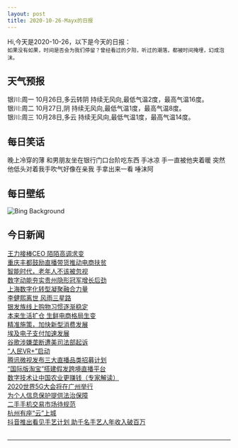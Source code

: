 ```yaml
---
layout: post
title: 2020-10-26-Mayx的日报
---
```


Hi,今天是2020-10-26，以下是今天的日报：<br><small>
如果没有如果，时间是否会为我们停留？曾经看过的夕阳，听过的潮落，都被时间掩埋，幻成泡沫。</small><!--more-->
## 天气预报
银川:周一 10月26日,多云转阴 持续无风向,最低气温2度，最高气温16度。<br>银川:周二 10月27日,阴 持续无风向,最低气温1度，最高气温8度。<br>银川:周三 10月28日,多云 持续无风向,最低气温1度，最高气温14度。
## 每日笑话
晚上冷穿的薄 和男朋友坐在银行门口台阶吃东西 手冰凉 手一直被他夹着暖 突然他低头对着我手吹气好像在亲我 手拿出来一看 唾沫阿
## 每日壁纸
![Bing Background](https://cn.bing.com/th?id=OHR.BCPumpkins_EN-US0587350936_1920x1080.jpg&rf=LaDigue_1920x1080.jpg&pid=hp "A pumpkin patch in British Columbia, Canada (© James Chen/Shutterstock)")
## 今日新闻

[王力接棒CEO 陌陌高调求变](http://it.people.com.cn/n1/2020/1026/c1009-31905297.html)   
[重庆丰都鼓励直播带货推动电商扶贫](http://it.people.com.cn/n1/2020/1026/c1009-31905271.html)   
[智能时代，老年人不该被忽视](http://it.people.com.cn/n1/2020/1026/c1009-31905272.html)   
[数字动能夯实贵州隐形冠军增长后劲](http://it.people.com.cn/n1/2020/1026/c1009-31905328.html)   
[上海数字化转型凝聚融合力量](http://it.people.com.cn/n1/2020/1026/c1009-31905326.html)   
[李健熙离世 风雨三星路](http://it.people.com.cn/n1/2020/1026/c1009-31905302.html)   
[银发族线上购物习惯逐渐稳定](http://it.people.com.cn/n1/2020/1026/c1009-31905305.html)   
[本来生活扩仓 生鲜电商格局生变](http://it.people.com.cn/n1/2020/1026/c1009-31905299.html)   
[精准施策，加快新型消费发展](http://it.people.com.cn/n1/2020/1026/c1009-31905403.html)   
[埃及电子支付加速发展](http://it.people.com.cn/n1/2020/1026/c1009-31905398.html)   
[谷歌涉嫌垄断遭美司法部起诉](http://it.people.com.cn/n1/2020/1026/c1009-31905399.html)   
[“人民VR+”启动](http://it.people.com.cn/n1/2020/1026/c1009-31905408.html)   
[腾讯微视发布三大直播品类招募计划](http://it.people.com.cn/n1/2020/1026/c1009-31905269.html)   
[“国际版淘宝”搭建假发跨境直播平台](http://it.people.com.cn/n1/2020/1026/c1009-31905261.html)   
[数字技术让中国农业更赚钱（专家解读）](http://it.people.com.cn/n1/2020/1026/c1009-31905407.html)   
[2020世界5G大会将在广州举行](http://it.people.com.cn/n1/2020/1026/c1009-31905260.html)   
[为个人信息保护提供法治保障](http://it.people.com.cn/n1/2020/1026/c1009-31905257.html)   
[二手手机交易市场待规范](http://it.people.com.cn/n1/2020/1026/c1009-31905255.html)   
[杭州有座“云”上城](http://it.people.com.cn/n1/2020/1026/c1009-31905254.html)   
[抖音推出看见手艺计划 助千名手艺人年收入破百万](http://it.people.com.cn/n1/2020/1026/c1009-31905918.html)   
<br />

***

<small></small>
